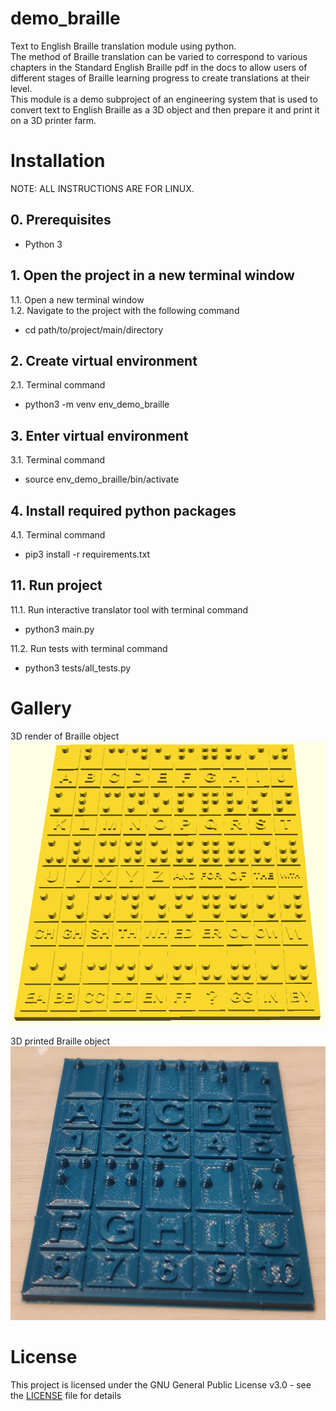 # demo_braille
Text to English Braille translation module using python.  
The method of Braille translation can be varied to correspond to various chapters in the Standard English Braille pdf in the docs to allow users of different stages of Braille learning progress to create translations at their level.  
This module is a demo subproject of an engineering system that is used to convert text to English Braille as a 3D object and then prepare it and print it on a 3D printer farm.  


# Installation
NOTE: ALL INSTRUCTIONS ARE FOR LINUX.  
## 0. Prerequisites  
- Python 3  

## 1. Open the project in a new terminal window
1.1. Open a new terminal window  
1.2. Navigate to the project with the following command  
- cd path/to/project/main/directory  

## 2. Create virtual environment
2.1. Terminal command  
- python3 -m venv env_demo_braille  

## 3. Enter virtual environment
3.1. Terminal command  
- source env_demo_braille/bin/activate  

## 4. Install required python packages
4.1. Terminal command  
- pip3 install -r requirements.txt  

## 11. Run project
11.1. Run interactive translator tool with terminal command  
- python3 main.py  

11.2. Run tests with terminal command  
- python3 tests/all_tests.py  


# Gallery
3D render of Braille object  
![3D render of Braille object](docs/Braille_Keyboard_render_simple.png)
  
3D printed Braille object  
![3D printed Braille object](docs/Braille_Keyboard_Mini.jpg)


# License
This project is licensed under the GNU General Public License v3.0 - see the [LICENSE](LICENSE) file for details